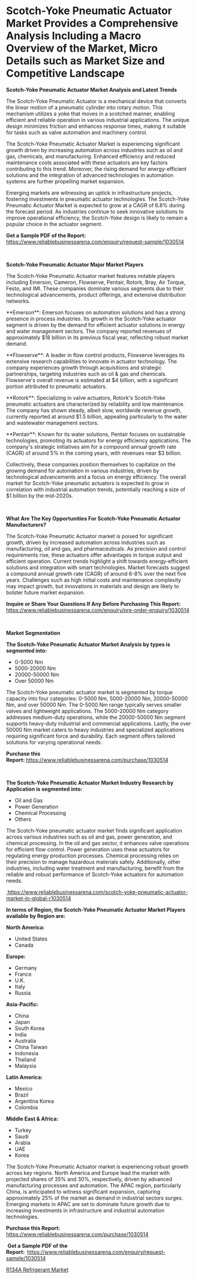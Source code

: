 <p><h1>Scotch-Yoke Pneumatic Actuator Market Provides a Comprehensive Analysis Including a Macro Overview of the Market, Micro Details such as Market Size and Competitive Landscape</h1></p><p><strong>Scotch-Yoke Pneumatic Actuator Market Analysis and Latest Trends</strong></p>
<p><p>The Scotch-Yoke Pneumatic Actuator is a mechanical device that converts the linear motion of a pneumatic cylinder into rotary motion. This mechanism utilizes a yoke that moves in a scotched manner, enabling efficient and reliable operation in various industrial applications. The unique design minimizes friction and enhances response times, making it suitable for tasks such as valve automation and machinery control.</p><p>The Scotch-Yoke Pneumatic Actuator Market is experiencing significant growth driven by increasing automation across industries such as oil and gas, chemicals, and manufacturing. Enhanced efficiency and reduced maintenance costs associated with these actuators are key factors contributing to this trend. Moreover, the rising demand for energy-efficient solutions and the integration of advanced technologies in automation systems are further propelling market expansion. </p><p>Emerging markets are witnessing an uptick in infrastructure projects, fostering investments in pneumatic actuator technologies. The Scotch-Yoke Pneumatic Actuator Market is expected to grow at a CAGR of 6.8% during the forecast period. As industries continue to seek innovative solutions to improve operational efficiency, the Scotch-Yoke design is likely to remain a popular choice in the actuator segment.</p></p>
<p><strong>Get a Sample PDF of the Report:&nbsp;</strong> <a href="https://www.reliablebusinessarena.com/enquiry/request-sample/1030514?utm_campaign=3115&utm_medium=2&utm_source=Github&utm_content=ia&utm_term=21032025&utm_id=scotch-yoke-pneumatic-actuator">https://www.reliablebusinessarena.com/enquiry/request-sample/1030514</a></p>
<p>&nbsp;</p>
<p><strong>Scotch-Yoke Pneumatic Actuator Major Market Players</strong></p>
<p><p>The Scotch-Yoke Pneumatic Actuator market features notable players including Emerson, Cameron, Flowserve, Pentair, Rotork, Bray, Air Torque, Festo, and IMI. These companies dominate various segments due to their technological advancements, product offerings, and extensive distribution networks.</p><p>**Emerson**: Emerson focuses on automation solutions and has a strong presence in process industries. Its growth in the Scotch-Yoke actuator segment is driven by the demand for efficient actuator solutions in energy and water management sectors. The company reported revenues of approximately $18 billion in its previous fiscal year, reflecting robust market demand.</p><p>**Flowserve**: A leader in flow control products, Flowserve leverages its extensive research capabilities to innovate in actuator technology. The company experiences growth through acquisitions and strategic partnerships, targeting industries such as oil & gas and chemicals. Flowserve's overall revenue is estimated at $4 billion, with a significant portion attributed to pneumatic actuators.</p><p>**Rotork**: Specializing in valve actuators, Rotork's Scotch-Yoke pneumatic actuators are characterized by reliability and low maintenance. The company has shown steady, albeit slow, worldwide revenue growth, currently reported at around $1.5 billion, appealing particularly to the water and wastewater management sectors.</p><p>**Pentair**: Known for its water solutions, Pentair focuses on sustainable technologies, promoting its actuators for energy efficiency applications. The company's strategic initiatives aim for a compound annual growth rate (CAGR) of around 5% in the coming years, with revenues near $3 billion.</p><p>Collectively, these companies position themselves to capitalize on the growing demand for automation in various industries, driven by technological advancements and a focus on energy efficiency. The overall market for Scotch-Yoke pneumatic actuators is expected to grow in correlation with industrial automation trends, potentially reaching a size of $1 billion by the mid-2020s.</p></p>
<p>&nbsp;</p>
<p><strong>What Are The Key Opportunities For Scotch-Yoke Pneumatic Actuator Manufacturers?</strong></p>
<p><p>The Scotch-Yoke Pneumatic Actuator market is poised for significant growth, driven by increased automation across industries such as manufacturing, oil and gas, and pharmaceuticals. As precision and control requirements rise, these actuators offer advantages in torque output and efficient operation. Current trends highlight a shift towards energy-efficient solutions and integration with smart technologies. Market forecasts suggest a compound annual growth rate (CAGR) of around 6-8% over the next five years. Challenges such as high initial costs and maintenance complexity may impact growth, but innovations in materials and design are likely to bolster future market expansion.</p></p>
<p><strong>Inquire or Share Your Questions If Any Before Purchasing This Report:</strong> <a href="https://www.reliablebusinessarena.com/enquiry/pre-order-enquiry/1030514?utm_campaign=3115&utm_medium=2&utm_source=Github&utm_content=ia&utm_term=21032025&utm_id=scotch-yoke-pneumatic-actuator">https://www.reliablebusinessarena.com/enquiry/pre-order-enquiry/1030514</a></p>
<p>&nbsp;</p>
<p><strong>Market Segmentation</strong></p>
<p><strong>The Scotch-Yoke Pneumatic Actuator Market Analysis by types is segmented into:</strong></p>
<p><ul><li>0-5000 Nm</li><li>5000-20000 Nm</li><li>20000-50000 Nm</li><li>Over 50000 Nm</li></ul></p>
<p><p>The Scotch-Yoke pneumatic actuator market is segmented by torque capacity into four categories: 0-5000 Nm, 5000-20000 Nm, 20000-50000 Nm, and over 50000 Nm. The 0-5000 Nm range typically serves smaller valves and lightweight applications. The 5000-20000 Nm category addresses medium-duty operations, while the 20000-50000 Nm segment supports heavy-duty industrial and commercial applications. Lastly, the over 50000 Nm market caters to heavy industries and specialized applications requiring significant force and durability. Each segment offers tailored solutions for varying operational needs.</p></p>
<p><strong>Purchase this Report:&nbsp;</strong><a href="https://www.reliablebusinessarena.com/purchase/1030514?utm_campaign=3115&utm_medium=2&utm_source=Github&utm_content=ia&utm_term=21032025&utm_id=scotch-yoke-pneumatic-actuator">https://www.reliablebusinessarena.com/purchase/1030514</a></p>
<p>&nbsp;</p>
<p><strong>The Scotch-Yoke Pneumatic Actuator Market Industry Research by Application is segmented into:</strong></p>
<p><ul><li>Oil and Gas</li><li>Power Generation</li><li>Chemical Processing</li><li>Others</li></ul></p>
<p><p>The Scotch-Yoke pneumatic actuator market finds significant application across various industries such as oil and gas, power generation, and chemical processing. In the oil and gas sector, it enhances valve operations for efficient flow control. Power generation uses these actuators for regulating energy production processes. Chemical processing relies on their precision to manage hazardous materials safely. Additionally, other industries, including water treatment and manufacturing, benefit from the reliable and robust performance of Scotch-Yoke actuators for automation needs.</p></p>
<p><a href="https://www.reliablebusinessarena.com/scotch-yoke-pneumatic-actuator-market-in-global-r1030514?utm_campaign=3115&utm_medium=2&utm_source=Github&utm_content=ia&utm_term=21032025&utm_id=scotch-yoke-pneumatic-actuator">&nbsp;https://www.reliablebusinessarena.com/scotch-yoke-pneumatic-actuator-market-in-global-r1030514</a></p>
<p><strong>In terms of Region, the Scotch-Yoke Pneumatic Actuator Market Players available by Region are:</strong></p>
<p>
    <p> <strong> North America: </strong>
        <ul>
            <li>United States</li>
            <li>Canada</li>
        </ul>
        </p> 
    <p> <strong> Europe: </strong>
        <ul>
            <li>Germany</li>
            <li>France</li>
            <li>U.K.</li>
            <li>Italy</li>
            <li>Russia</li>
        </ul>
        </p> 
    <p> <strong> Asia-Pacific: </strong>
        <ul>
            <li>China</li>
            <li>Japan</li>
            <li>South Korea</li>
            <li>India</li>
            <li>Australia</li>
            <li>China Taiwan</li>
            <li>Indonesia</li>
            <li>Thailand</li>
            <li>Malaysia</li>
        </ul>
        </p> 
    <p> <strong> Latin America: </strong>
        <ul>
            <li>Mexico</li>
            <li>Brazil</li>
            <li>Argentina Korea</li>
            <li>Colombia</li>
        </ul>
        </p> 
    <p> <strong> Middle East & Africa: </strong>
        <ul>
            <li>Turkey</li>
            <li>Saudi</li>
            <li>Arabia</li>
            <li>UAE</li>
            <li>Korea</li>
        </ul>
    </p>
    </p>
<p><p>The Scotch-Yoke Pneumatic Actuator market is experiencing robust growth across key regions. North America and Europe lead the market with projected shares of 35% and 30%, respectively, driven by advanced manufacturing processes and automation. The APAC region, particularly China, is anticipated to witness significant expansion, capturing approximately 25% of the market as demand in industrial sectors surges. Emerging markets in APAC are set to dominate future growth due to increasing investments in infrastructure and industrial automation technologies.</p></p>
<p><strong>Purchase this Report: </strong><a href="https://www.reliablebusinessarena.com/purchase/1030514?utm_campaign=3115&utm_medium=2&utm_source=Github&utm_content=ia&utm_term=21032025&utm_id=scotch-yoke-pneumatic-actuator">https://www.reliablebusinessarena.com/purchase/1030514</a></p>
<p>&nbsp;<strong>Get a Sample PDF of the Report:&nbsp;&nbsp;</strong><a href="https://www.reliablebusinessarena.com/enquiry/request-sample/1030514?utm_campaign=3115&utm_medium=2&utm_source=Github&utm_content=ia&utm_term=21032025&utm_id=scotch-yoke-pneumatic-actuator">https://www.reliablebusinessarena.com/enquiry/request-sample/1030514</a></p>
<p><strong></strong></p>
<p><p><a href="https://github.com/donnypolan/Market-Research-Report-List-1/blob/main/r134a-refrigerant-market.md?utm_campaign=3115&utm_medium=2&utm_source=Github&utm_content=ia&utm_term=21032025&utm_id=scotch-yoke-pneumatic-actuator">R134A Refrigerant Market</a></p></p>
